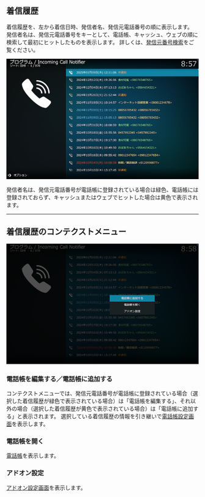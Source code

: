 ## 着信履歴

着信履歴を、左から着信日時、発信者名、発信元電話番号の順に表示します。
発信者名は、発信元電話番号をキーとして、電話帳、キャッシュ、ウェブの順に検索して最初にヒットしたものを表示します。
詳しくは、[発信元番号検索](Home#発信元番号検索)をご覧ください。

![着信履歴](images/1.着信履歴/1.一覧.png)

発信者名は、発信元電話番号が電話帳に登録されている場合は緑色、電話帳には登録されておらず、キャッシュまたはウェブでヒットした場合は黄色で表示されます。

***

## 着信履歴のコンテクストメニュー

![着信履歴のコンテクストメニュー](images/1.着信履歴/2.コンテクストメニュー（追加）.png)

### 電話帳を編集する／電話帳に追加する

コンテクストメニューでは、発信元電話番号が電話帳に登録されている場合（選択した着信履歴が緑色で表示されている場合）は「電話帳を編集する」、それ以外の場合（選択した着信履歴が黄色で表示されている場合）は「電話帳に追加する」と表示されます。
選択している着信履歴の情報を引き継いで[電話帳設定画面](4.アドオン設定（電話帳）)を表示します。

### 電話帳を開く

[電話帳](2.電話帳)を表示します。

### アドオン設定

[アドオン設定画面](3.アドオン設定（SIP設定）)を表示します。
